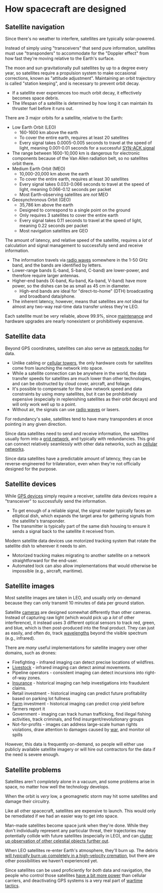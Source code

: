 
# How spacecraft are designed

## Satellite navigation

Since there's no weather to interfere, satellites are typically solar-powered.

Instead of simply using "transceivers" that send pure information, satellites must use "transponders" to accommodate for the "Doppler effect" from how fast they're moving relative to the Earth's surface.

The moon and sun gravitationally pull satellites by up to a degree every year, so satellites require a propulsion system to make occasional corrections, known as "attitude adjustment". Maintaining an orbit trajectory is called "station keeping", and is necessary to prevent orbit decay.

- If a satellite ever experiences too much orbit decay, it effectively becomes space debris.
- The lifespan of a satellite is determined by how long it can maintain its thruster fuel before it runs out.

There are 3 major orbits for a satellite, relative to the Earth:

- Low Earth Orbit (LEO)
  - 160-1600 km above the earth
  - To cover the entire earth, requires at least 20 satellites
  - Every signal takes 0.0005-0.005 seconds to travel at the speed of light, meaning 0.001-0.01 seconds for a successful [SYN-ACK signal](networks-cs.md)
- The range between 1600-10,000 km is dangerous for electronic components because of the Van Allen radiation belt, so no satellites orbit there.
- Medium Earth Orbit (MEO)
  - 10,000-20,000 km above the earth
  - To cover the entire earth, requires at least 30 satellites
  - Every signal takes 0.033-0.066 seconds to travel at the speed of light, meaning 0.066-0.12 seconds per packet
  - Most Earth-observing satellites are *not* MEO
- Geosynchronous Orbit (GEO)
  - 35,786 km above the earth
  - Designed to correspond to a single point on the ground
  - Only requires 3 satellites to cover the entire earth
  - Every signal takes 0.11 seconds to travel at the speed of light, meaning 0.22 seconds per packet
  - Most navigation satellites are GEO

The amount of latency, and relative speed of the satellite, requires a *lot* of calculation and signal management to successfully send and receive information.

- The information travels via [radio waves](engineering-radio.md) somewhere in the 1-50 GHz band, and the bands are identified by letters.
- Lower-range bands (L-band, S-band, C-band) are lower-power, and therefore require larger antennas.
- Higher-end bands (X-band, Ku-band, Ka-band, V-band) have more power, so the dishes can be as small as 45 cm in diameter.
  - High-end bands are ideal for "direct-to-home" (DTH) broadcasting and broadband data/phone.
- The inherent latency, however, means that satellites are *not* ideal for almost any two-way real-time data transfer unless they're LEO.

Each satellite must be *very* reliable, above 99.9%, since [maintenance](https://adequate.life/fix/) and hardware upgrades are nearly nonexistent or prohibitively expensive.

## Satellite data

Beyond GPS coordinates, satellites can also serve as [network nodes](networks-cs.md) for data.

- Unlike cabling or [cellular towers](engineering-radio.md), the only hardware costs for satellites come from launching the network into space.
- While a satellite connection can be anywhere in the world, the data transfer speeds for satellites are much lower than other technologies, and can be obstructed by cloud cover, aircraft, and foliage.
- It's possible to compensate for the slow network speed and data constraints by using *many* satellites, but it can be prohibitively expensive (especially in replenishing satellites as their orbit decays) and will only work well up to a point.
- Without air, the signals can use [radio waves](engineering-radio.md) or lasers.

For redundancy's sake, satellites tend to have many transponders at once pointing in any given direction.

Since data satellites need to send and receive information, the satellites usually form into a [grid network](networks-cs.md), and typically with redundancies. This grid can connect relatively seamlessly with other data networks, such as [cellular networks](engineering-radio.md).

Since data satellites have a predictable amount of latency, they can be reverse-engineered for trilateration, even when they're not officially designed for the purpose.

## Satellite devices

While [GPS devices](logistics-navigation-gps.md) simply require a receiver, satellite data devices require a "transceiver" to successfully send the information.

- To get enough of a reliable signal, the signal reader typically faces an elliptical dish, which expands the target area for gathering signals from the satellite's transponder.
- The transmitter is typically part of the same dish housing to ensure it sends a signal back to the satellite it received from.

Modern satellite data devices use motorized tracking system that rotate the satellite dish to wherever it needs to aim.

- Motorized tracking makes migrating to another satellite on a network straightforward for the end-user.
- Automated lock can also allow implementations that would otherwise be impossible (e.g., aircraft, maritime).

## Satellite images

Most satellite images are taken in LEO, and usually only on-demand because they can only transmit 10 minutes of data per ground station.

Satellite [cameras](engineering-camera.md) are designed somewhat differently than other cameras. Instead of capturing raw light (which would pick up a *lot* of other interference), it instead uses 3 different optical sensors to track red, green, and blue, which is then post-produced into the final product. They can just as easily, and often do, track [wavelengths](engineering-radio.md) beyond the visible spectrum (e.g., infrared).

There are *many* useful implementations for satellite imagery over other domains, such as drones:

- Firefighting - infrared imaging can detect precise locations of wildfires.
- [Livestock](agriculture.md) - infrared imaging can detect animal movements.
- Pipeline operators - consistent imaging can detect incursions into right-of-way zones.
- [Insurance](money-insurance.md) - historical imaging can help investigations into fraudulent claims.
- Retail investment - historical imaging can predict future profitability based on parking lot fullness
- [Farm](horticulture.md) investment - historical imaging can predict crop yield before farmers report it
- Government - imaging can track human trafficking, find illegal fishing activities, track criminals, and find insurgent/revolutionary groups
- Not-for-profits - images can address large-scale human rights violations, draw attention to damages caused by [war](people-conflicts-war-why.md), and monitor oil spills

However, this data is frequently on-demand, so people will either use publicly available satellite imagery or will hire out contractors for the data if the need is severe enough.

## Satellite problems

Satellites aren't *completely* alone in a vacuum, and some problems arise in space, no matter how well the technology develops.

When the orbit is *very* low, a geomagnetic storm may hit some satellites and damage their circuitry.

Like all other spacecraft, satellites are expensive to launch. This would only be remediated if we had an easier way to get into space.

Man-made satellites become space junk when they're done. While they don't individually represent any particular threat, their trajectories may potentially collide with future satellites (especially in LEO), and can [clutter up observation of other celestial objects further out](https://www.caltech.edu/about/news/palomar-survey-instrument-analyzes-impact-of-starlink-satellites).

When LEO satellites re-enter Earth's atmosphere, they'll burn up. The debris [will *typically* burn up completely in a high-velocity cremation](https://www.space.com/6349-satellites-fall.html), but there are other possibilities we haven't experienced yet.

Since satellites can be used proficiently for *both* data and navigation, the people who control those satellites [have a bit more power](networks-cs.md) than cellular carriers, and deactivating GPS systems is a very real part of [wartime tactics](people-conflicts-war-why.md).
